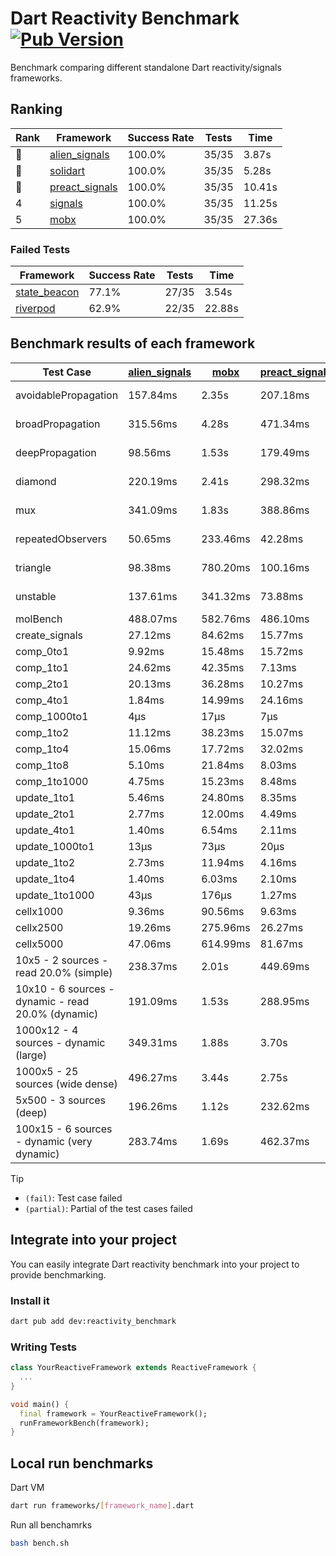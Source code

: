# Dart Reactivity Benchmark [![Pub Version](https://img.shields.io/pub/v/reactivity_benchmark)](https://pub.dev/packages/reactivity_benchmark)

Benchmark comparing different standalone Dart reactivity/signals frameworks.

## Ranking

<!-- ranking start -->
| Rank | Framework | Success Rate | Tests | Time |
|------|-----------|--------------|-------|------|
| 🥇 | [alien_signals](https://github.com/medz/alien-signals-dart) | 100.0% | 35/35 | 3.87s |
| 🥈 | [solidart](https://github.com/nank1ro/solidart) | 100.0% | 35/35 | 5.28s |
| 🥉 | [preact_signals](https://pub.dev/packages/preact_signals) | 100.0% | 35/35 | 10.41s |
| 4 | [signals](https://github.com/rodydavis/signals.dart) | 100.0% | 35/35 | 11.25s |
| 5 | [mobx](https://github.com/mobxjs/mobx.dart) | 100.0% | 35/35 | 27.36s |

<!-- ranking end -->

### **Failed Tests**

<!-- fail start -->
| Framework | Success Rate | Tests | Time |
|-----------|--------------|-------|------|
| [state_beacon](https://github.com/jinyus/dart_beacon) | 77.1% | 27/35 | 3.54s |
| [riverpod](https://github.com/rrousselGit/riverpod) | 62.9% | 22/35 | 22.88s |

<!-- fail end -->

## Benchmark results of each framework

<!-- test-case start -->
| Test Case | [alien_signals](https://github.com/medz/alien-signals-dart) | [mobx](https://github.com/mobxjs/mobx.dart) | [preact_signals](https://pub.dev/packages/preact_signals) | [riverpod](https://github.com/rrousselGit/riverpod) | [signals](https://github.com/rodydavis/signals.dart) | [solidart](https://github.com/nank1ro/solidart) | [state_beacon](https://github.com/jinyus/dart_beacon) |
|---|---|---|---|---|---|---|---|
| avoidablePropagation | 157.84ms | 2.35s | 207.18ms | 1.40s | 211.54ms | 266.18ms | 166.07ms (fail) |
| broadPropagation | 315.56ms | 4.28s | 471.34ms | 91.17ms (fail) | 461.96ms | 454.19ms | 6.43ms (fail) |
| deepPropagation | 98.56ms | 1.53s | 179.49ms | 1.99s (fail) | 176.32ms | 140.94ms | 142.63ms (fail) |
| diamond | 220.19ms | 2.41s | 298.32ms | 2.64s (fail) | 284.34ms | 309.87ms | 190.09ms (fail) |
| mux | 341.09ms | 1.83s | 388.86ms | 576.82ms (fail) | 417.40ms | 401.16ms | 196.99ms (fail) |
| repeatedObservers | 50.65ms | 233.46ms | 42.28ms | 391.20ms (fail) | 46.40ms | 90.53ms | 52.57ms (fail) |
| triangle | 98.38ms | 780.20ms | 100.16ms | 890.71ms (fail) | 113.85ms | 96.97ms | 83.30ms (fail) |
| unstable | 137.61ms | 341.32ms | 73.88ms | 635.57ms (fail) | 75.99ms | 167.03ms | 339.39ms (fail) |
| molBench | 488.07ms | 582.76ms | 486.10ms | 11.44ms | 485.53ms | 501.93ms | 1.30ms |
| create_signals | 27.12ms | 84.62ms | 15.77ms | 25.56ms | 25.93ms | 70.17ms | 68.94ms |
| comp_0to1 | 9.92ms | 15.48ms | 15.72ms | 14.55ms | 12.20ms | 36.83ms | 58.98ms |
| comp_1to1 | 24.62ms | 42.35ms | 7.13ms | 24.89ms | 29.45ms | 40.77ms | 64.23ms |
| comp_2to1 | 20.13ms | 36.28ms | 10.27ms | 26.07ms | 21.65ms | 21.92ms | 46.99ms |
| comp_4to1 | 1.84ms | 14.99ms | 24.16ms | 3.33ms | 6.40ms | 8.09ms | 19.34ms |
| comp_1000to1 | 4μs | 17μs | 7μs | 4μs | 7μs | 18μs | 44μs |
| comp_1to2 | 11.12ms | 38.23ms | 15.07ms | 11.69ms | 15.29ms | 35.56ms | 53.19ms |
| comp_1to4 | 15.06ms | 17.72ms | 32.02ms | 28.62ms | 14.91ms | 14.82ms | 53.02ms |
| comp_1to8 | 5.10ms | 21.84ms | 8.03ms | 5.48ms | 7.73ms | 19.46ms | 47.25ms |
| comp_1to1000 | 4.75ms | 15.23ms | 8.48ms | 4.37ms | 4.44ms | 14.55ms | 41.62ms |
| update_1to1 | 5.46ms | 24.80ms | 8.35ms | 87.76ms | 10.31ms | 16.87ms | 6.02ms |
| update_2to1 | 2.77ms | 12.00ms | 4.49ms | 45.72ms | 4.52ms | 8.39ms | 3.07ms |
| update_4to1 | 1.40ms | 6.54ms | 2.11ms | 20.89ms | 2.55ms | 4.28ms | 1.50ms |
| update_1000to1 | 13μs | 73μs | 20μs | 178μs | 25μs | 42μs | 15μs |
| update_1to2 | 2.73ms | 11.94ms | 4.16ms | 43.37ms | 4.55ms | 8.52ms | 3.02ms |
| update_1to4 | 1.40ms | 6.03ms | 2.10ms | 20.75ms | 2.49ms | 4.20ms | 1.53ms |
| update_1to1000 | 43μs | 176μs | 1.27ms | 95μs | 80μs | 159μs | 411μs |
| cellx1000 | 9.36ms | 90.56ms | 9.63ms | N/A | 9.72ms | 10.94ms | 5.25ms |
| cellx2500 | 19.26ms | 275.96ms | 26.27ms | N/A | 32.52ms | 36.04ms | 26.42ms |
| cellx5000 | 47.06ms | 614.99ms | 81.67ms | N/A | 62.18ms | 106.35ms | 79.07ms |
| 10x5 - 2 sources - read 20.0% (simple) | 238.37ms | 2.01s | 449.69ms | 2.18s | 503.45ms | 326.22ms | 255.75ms |
| 10x10 - 6 sources - dynamic - read 20.0% (dynamic) | 191.09ms | 1.53s | 288.95ms | 1.50s (partial) | 279.50ms | 224.88ms | 200.45ms |
| 1000x12 - 4 sources - dynamic (large) | 349.31ms | 1.88s | 3.70s | 2.67s (partial) | 3.78s | 455.90ms | 349.24ms |
| 1000x5 - 25 sources (wide dense) | 496.27ms | 3.44s | 2.75s | 4.36s | 3.44s | 818.25ms | 508.47ms |
| 5x500 - 3 sources (deep) | 196.26ms | 1.12s | 232.62ms | 1.36s | 221.36ms | 231.93ms | 208.71ms |
| 100x15 - 6 sources - dynamic (very dynamic) | 283.74ms | 1.69s | 462.37ms | 1.83s (partial) | 484.27ms | 339.26ms | 263.68ms |

<!-- test-case end -->

> [!TIP]
> - `(fail)`: Test case failed
> - `(partial)`: Partial of the test cases failed

## Integrate into your project

You can easily integrate Dart reactivity benchmark into your project to provide benchmarking.

### Install it

```bash
dart pub add dev:reactivity_benchmark
```

### Writing Tests

```dart
class YourReactiveFramework extends ReactiveFramework {
  ...
}

void main() {
  final framework = YourReactiveFramework();
  runFrameworkBench(framework);
}
```

## Local run benchmarks

Dart VM
```bash
dart run frameworks/[framework_name].dart
```

Run all benchamrks
```bash
bash bench.sh
```
